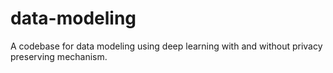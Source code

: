 # data-modeling
A codebase for data modeling using deep learning with and without privacy preserving mechanism.
